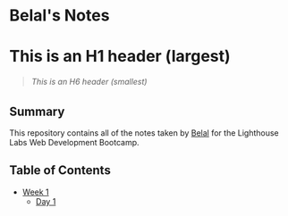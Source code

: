 # Belal's Notes

# This is an H1 header (largest)

> ###### This is an H6 header (smallest)

## Summary

This repository contains all of the notes taken by [Belal](https://github.com/belalelmi) for the Lighthouse Labs Web Development Bootcamp.

## Table of Contents

- [Week 1](/Week_1)
  - [Day 1](/Week_1/Day_1)
